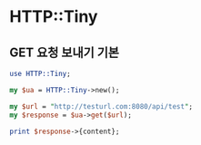 # HTTP::Tiny

## GET 요청 보내기 기본
```perl
use HTTP::Tiny;

my $ua = HTTP::Tiny->new();

my $url = "http://testurl.com:8080/api/test";
my $response = $ua->get($url);

print $response->{content};
```